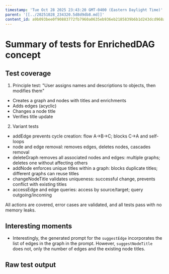 ```yaml
---
timestamp: 'Tue Oct 28 2025 23:43:20 GMT-0400 (Eastern Daylight Time)'
parent: '[[../20251028_234320.5d8d9db8.md]]'
content_id: a9b093bee0f90883772fb7960a0635eb936eb2185839b6b1d243dcd968aba43d
---
```


# Summary of tests for EnrichedDAG concept

## Test coverage

1. Principle test: "User assigns names and descriptions to objects, then modifies them"

* Creates a graph and nodes with titles and enrichments
* Adds edges (acyclic)
* Changes a node title
* Verifies title update

2. Variant tests

* addEdge prevents cycle creation: flow A→B→C; blocks C→A and self-loops
* node and edge removal: removes edges, deletes nodes, cascades removal
* deleteGraph removes all associated nodes and edges: multiple graphs; deletes one
  without affecting others
* addNode enforces unique titles within a graph: blocks duplicate titles; different
  graphs can reuse titles
* changeNodeTitle validates uniqueness: successful change, prevents conflict with
  existing titles
* accessEdge and edge queries: access by source/target; query outgoing/incoming

All actions are covered, error cases are validated, and all tests pass with no memory
leaks.

## Interesting moments

* Interestingly, the generated prompt for the `suggestEdge` incorporates the list of
  edges in the graph in the prompt. However, `suggestNodeTitle` does not, only the
  number of edges and the existing node titles.

## Raw test output
